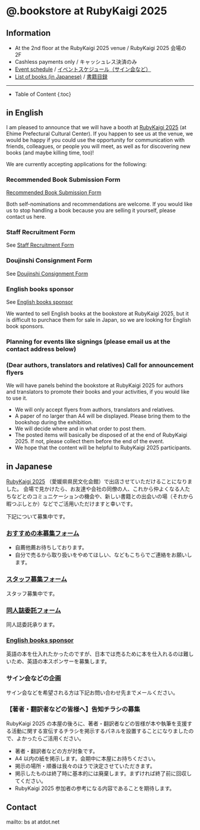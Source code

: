 # @.bookstore at RubyKaigi 2025

## Information

- At the 2nd floor at the RubyKaigi 2025 venue / RubyKaigi 2025 会場の 2F
- Cashless payments only / キャッシュレス決済のみ
- [Event schedule](https://docs.google.com/document/d/1tk03UKMPFwBmiQHxl-AoWjDKDUCET9-YPykl85yCbfI/edit?tab=t.0) / [イベントスケジュール（サイン会など）](https://docs.google.com/document/d/1tk03UKMPFwBmiQHxl-AoWjDKDUCET9-YPykl85yCbfI/edit?tab=t.0)
- [List of books (in Japanese)](https://docs.google.com/spreadsheets/d/1pUsDYE3Y3TWeY3VPmASOYZS1w-W0vcjOx9Bfebh3Xcg/edit?usp=sharing) / [書籍目録](https://docs.google.com/spreadsheets/d/1pUsDYE3Y3TWeY3VPmASOYZS1w-W0vcjOx9Bfebh3Xcg/edit?usp=sharing)

----

- Table of Content
{:toc}

## in English

I am pleased to announce that we will have a booth at [RubyKaigi 2025](https://rubykaigi.org/2025/) (at Ehime Prefectural Cultural Center). If you happen to see us at the venue, we would be happy if you could use the opportunity for communication with friends, colleagues, or people you will meet, as well as for discovering new books (and maybe killing time, too)!

We are currently accepting applications for the following:

### Recommended Book Submission Form

[Recommended Book Submission Form](https://forms.gle/zoywpf8nT3aFZg6h7)

Both self-nominations and recommendations are welcome.
If you would like us to stop handling a book because you are selling it yourself, please contact us here.

### Staff Recruitment Form

See [Staff Recruitment Form](https://forms.gle/NUXR64owierd3jrg8)

### Doujinshi Consignment Form

See [Doujinshi Consignment Form](https://forms.gle/f6BUWKFCvoqQnLvX9)

### English books sponsor

See [English books sponsor](https://docs.google.com/spreadsheets/d/1Ya9AvQoWCh_u64AQ_bFz_PjUK96xgljJAFhBXuIDgWQ/edit?usp=sharing)

We wanted to sell English books at the bookstore at RubyKaigi 2025, but it is difficult to purchace them for sale in Japan, so we are looking for English book sponsors.

### Planning for events like signings (please email us at the contact address below)

### (Dear authors, translators and relatives) Call for announcement flyers 

We will have panels behind the bookstore at RubyKaigi 2025 for authors and translators to promote their books and your activities, if you would like to use it.

* We will only accept flyers from authors, translators and relatives.
* A paper of no larger than A4 will be displayed. Please bring them to the bookshop during the exhibition.
* We will decide where and in what order to post them.
* The posted items will basically be disposed of at the end of RubyKaigi 2025. If not, please collect them before the end of the event.
* We hope that the content will be helpful to RubyKaigi 2025 participants.

## in Japanese

[RubyKaigi 2025](https://rubykaigi.org/2025/) （愛媛県県民文化会館）で出店させていただけることになりました。
会場で見かけたら、お友達や会社の同僚の人、これから仲よくなる人たちなどとのコミュニケーションの機会や、新しい書籍との出会いの場（それから暇つぶしとか）などでご活用いただけますと幸いです。

下記について募集中です。

### [おすすめの本募集フォーム](https://forms.gle/zoywpf8nT3aFZg6h7)

* 自薦他薦お待ちしております。
* 自分で売るから取り扱いをやめてほしい、などもこちらでご連絡をお願いします。

### [スタッフ募集フォーム](https://forms.gle/NUXR64owierd3jrg8)

スタッフ募集中です。

### [同人誌委託フォーム](https://forms.gle/f6BUWKFCvoqQnLvX9)

同人誌委託承ります。

### [English books sponsor](https://docs.google.com/spreadsheets/d/1Ya9AvQoWCh_u64AQ_bFz_PjUK96xgljJAFhBXuIDgWQ/edit?usp=sharing)

英語の本を仕入れたかったのですが、日本では売るために本を仕入れるのは難しいため、英語の本スポンサーを募集します。

### サイン会などの企画

サイン会などを希望される方は下記お問い合わせ先までメールください。

### 【著者・翻訳者などの皆様へ】告知チラシの募集

RubyKaigi 2025 の本屋の後ろに、著者・翻訳者などの皆様が本や執筆を支援する活動に関する宣伝するチラシを掲示するパネルを設置することになりましたので、よかったらご活用ください。

* 著者・翻訳者などの方が対象です。
* A4 以内の紙を掲示します。会期中に本屋にお持ちください。
* 掲示の場所・順番は我々のほうで決定させていただきます。
* 掲示したものは終了時に基本的には廃棄します。まずければ終了前に回収してください。
* RubyKaigi 2025 参加者の参考になる内容であることを期待します。

## Contact

mailto: bs at atdot.net

